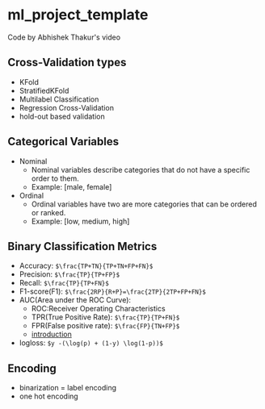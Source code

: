 # ml_project_template

Code by Abhishek Thakur's video

## Cross-Validation types

- KFold
- StratifiedKFold
- Multilabel Classification
- Regression Cross-Validation
- hold-out based validation

## Categorical Variables

- Nominal
  - Nominal variables describe categories that do not have a specific order to them. 
  - Example: [male, female]
- Ordinal
  - Ordinal variables have two are more categories that can be ordered or ranked. 
  - Example: [low, medium, high]

## Binary Classification Metrics

- Accuracy: `$\frac{TP+TN}{TP+TN+FP+FN}$`
- Precision: `$\frac{TP}{TP+FP}$`
- Recall: `$\frac{TP}{TP+FN}$`
- F1-score(F1): `$\frac{2RP}{R+P}=\frac{2TP}{2TP+FP+FN}$`
- AUC(Area under the ROC Curve):
  - ROC:Receiver Operating Characteristics
  - TPR(True Positive Rate): `$\frac{TP}{TP+FN}$`
  - FPR(False positive rate): `$\frac{FP}{TN+FP}$`
  - [introduction](https://blog.csdn.net/u013385925/article/details/80385873)
- logloss: `$y -(\log(p) + (1-y) \log(1-p))$`

## Encoding

- binarization
= label encoding
- one hot encoding
